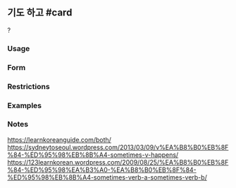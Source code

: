 ## 기도 하고 #card
?
### Usage
<!--SR:!2025-01-01,1,130-->

### Form
### Restrictions
### Examples
### Notes
https://learnkoreanguide.com/both/
https://sydneytoseoul.wordpress.com/2013/03/09/v%EA%B8%B0%EB%8F%84-%ED%95%98%EB%8B%A4-sometimes-v-happens/
https://123learnkorean.wordpress.com/2009/08/25/%EA%B8%B0%EB%8F%84-%ED%95%98%EA%B3%A0-%EA%B8%B0%EB%8F%84-%ED%95%98%EB%8B%A4-sometimes-verb-a-sometimes-verb-b/